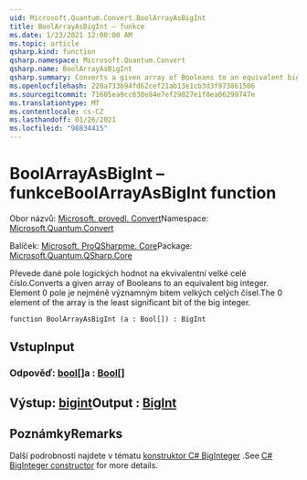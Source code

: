 ```yaml
---
uid: Microsoft.Quantum.Convert.BoolArrayAsBigInt
title: BoolArrayAsBigInt – funkce
ms.date: 1/23/2021 12:00:00 AM
ms.topic: article
qsharp.kind: function
qsharp.namespace: Microsoft.Quantum.Convert
qsharp.name: BoolArrayAsBigInt
qsharp.summary: Converts a given array of Booleans to an equivalent big integer. The 0 element of the array is the least significant bit of the big integer.
ms.openlocfilehash: 220a733b94fd62cef21ab13e1cb3d3f973861506
ms.sourcegitcommit: 71605ea9cc630e84e7ef29027e1f0ea06299747e
ms.translationtype: MT
ms.contentlocale: cs-CZ
ms.lasthandoff: 01/26/2021
ms.locfileid: "98834415"
---
```

# <a name="boolarrayasbigint-function"></a><span data-ttu-id="77804-102">BoolArrayAsBigInt – funkce</span><span class="sxs-lookup"><span data-stu-id="77804-102">BoolArrayAsBigInt function</span></span>

<span data-ttu-id="77804-103">Obor názvů: [Microsoft. provedl. Convert](xref:Microsoft.Quantum.Convert)</span><span class="sxs-lookup"><span data-stu-id="77804-103">Namespace: [Microsoft.Quantum.Convert](xref:Microsoft.Quantum.Convert)</span></span>

<span data-ttu-id="77804-104">Balíček: [Microsoft. ProQSharpme. Core](https://nuget.org/packages/Microsoft.Quantum.QSharp.Core)</span><span class="sxs-lookup"><span data-stu-id="77804-104">Package: [Microsoft.Quantum.QSharp.Core](https://nuget.org/packages/Microsoft.Quantum.QSharp.Core)</span></span>


<span data-ttu-id="77804-105">Převede dané pole logických hodnot na ekvivalentní velké celé číslo.</span><span class="sxs-lookup"><span data-stu-id="77804-105">Converts a given array of Booleans to an equivalent big integer.</span></span>
<span data-ttu-id="77804-106">Element 0 pole je nejméně významným bitem velkých celých čísel.</span><span class="sxs-lookup"><span data-stu-id="77804-106">The 0 element of the array is the least significant bit of the big integer.</span></span>

```qsharp
function BoolArrayAsBigInt (a : Bool[]) : BigInt
```


## <a name="input"></a><span data-ttu-id="77804-107">Vstup</span><span class="sxs-lookup"><span data-stu-id="77804-107">Input</span></span>

### <a name="a--bool"></a><span data-ttu-id="77804-108">Odpověď: [bool](xref:microsoft.quantum.lang-ref.bool)[]</span><span class="sxs-lookup"><span data-stu-id="77804-108">a : [Bool](xref:microsoft.quantum.lang-ref.bool)[]</span></span>





## <a name="output--bigint"></a><span data-ttu-id="77804-109">Výstup: [bigint](xref:microsoft.quantum.lang-ref.bigint)</span><span class="sxs-lookup"><span data-stu-id="77804-109">Output : [BigInt](xref:microsoft.quantum.lang-ref.bigint)</span></span>



## <a name="remarks"></a><span data-ttu-id="77804-110">Poznámky</span><span class="sxs-lookup"><span data-stu-id="77804-110">Remarks</span></span>

<span data-ttu-id="77804-111">Další podrobnosti najdete v tématu [konstruktor C# BigInteger](https://docs.microsoft.com/dotnet/api/system.numerics.biginteger.-ctor?view=netframework-4.7.2#System_Numerics_BigInteger__ctor_System_Int64_) .</span><span class="sxs-lookup"><span data-stu-id="77804-111">See [C# BigInteger constructor](https://docs.microsoft.com/dotnet/api/system.numerics.biginteger.-ctor?view=netframework-4.7.2#System_Numerics_BigInteger__ctor_System_Int64_) for more details.</span></span>